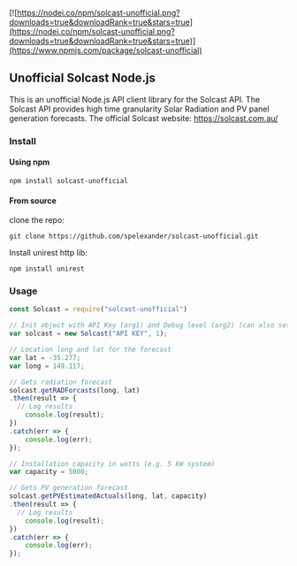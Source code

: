 [![https://nodei.co/npm/solcast-unofficial.png?downloads=true&downloadRank=true&stars=true](https://nodei.co/npm/solcast-unofficial.png?downloads=true&downloadRank=true&stars=true)](https://www.npmjs.com/package/solcast-unofficial)

## Unofficial Solcast Node.js ##

This is an unofficial Node.js API client library for the Solcast API.
The Solcast API provides high time granularity Solar Radiation and PV panel generation forecasts. 
The official Solcast website: https://solcast.com.au/

### Install ###

#### Using npm ####

`npm install solcast-unofficial`

#### From source ####

clone the repo:

`git clone https://github.com/spelexander/solcast-unofficial.git`

Install unirest http lib:

`npm install unirest`

### Usage ###

```javascript
const Solcast = require("solcast-unofficial")

// Init object with API Key (arg1) and Debug level (arg2) (can also set a diff url and other params)
var solcast = new Solcast("API KEY", 1);

// Location long and lat for the forecast
var lat = -35.277;
var long = 149.117;

// Gets radiation forecast
solcast.getRADForcasts(long, lat)
.then(result => {
  // Log results
    console.log(result);
})
.catch(err => {
    console.log(err);
});

// Installation capacity in watts (e.g. 5 kW system)
var capacity = 5000;

// Gets PV generation forecast
solcast.getPVEstimatedActuals(long, lat, capacity)
.then(result => {
  // Log results
    console.log(result);
})
.catch(err => {
    console.log(err);
});
```

